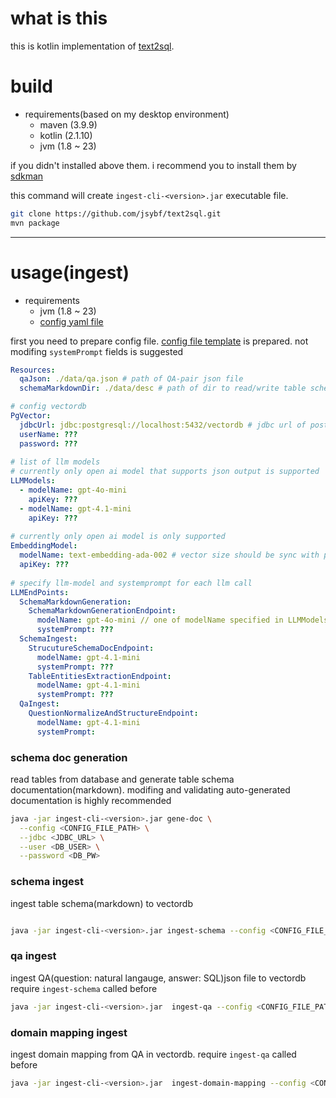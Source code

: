 # what is this

this is kotlin implementation of [text2sql](https://github.com/datrics-ai/text2sql).

# build

- requirements(based on my desktop environment)
    - maven (3.9.9)
    - kotlin (2.1.10)
    - jvm (1.8 ~ 23)

if you didn't installed above them. i recommend you to install them by [sdkman](https://sdkman.io)

this command will create `ingest-cli-<version>.jar` executable file.


```bash
git clone https://github.com/jsybf/text2sql.git
mvn package
```

---

# usage(ingest)

- requirements
    - jvm (1.8 ~ 23)
    - [config yaml file](ingest_config.yaml.example)

first you need to prepare config file. [config file template](ingest_config.yaml.example) is prepared.
not modifing `systemPrompt` fields is suggested
```yaml
Resources:
  qaJson: ./data/qa.json # path of QA-pair json file
  schemaMarkdownDir: ./data/desc # path of dir to read/write table schema markdown doc

# config vectordb
PgVector:
  jdbcUrl: jdbc:postgresql://localhost:5432/vectordb # jdbc url of postgres(pgvector extension should be installed)
  userName: ???
  password: ???
  
# list of llm models
# currently only open ai model that supports json output is supported
LLMModels:
  - modelName: gpt-4o-mini 
    apiKey: ???
  - modelName: gpt-4.1-mini
    apiKey: ???
    
# currently only open ai model is only supported
EmbeddingModel:
  modelName: text-embedding-ada-002 # vector size should be sync with postgres pgvector size
  apiKey: ???
  
# specify llm-model and systemprompt for each llm call
LLMEndPoints:
  SchemaMarkdownGeneration:
    SchemaMarkdownGenerationEndpoint:
      modelName: gpt-4o-mini // one of modelName specified in LLMModels
      systemPrompt: ???
  SchemaIngest:
    StrucutureSchemaDocEndpoint:
      modelName: gpt-4.1-mini
      systemPrompt: ???
    TableEntitiesExtractionEndpoint:
      modelName: gpt-4.1-mini
      systemPrompt: ???
  QaIngest:
    QuestionNormalizeAndStructureEndpoint:
      modelName: gpt-4.1-mini
      systemPrompt:

```


### schema doc generation
read tables from database and generate table schema documentation(markdown).
modifing and validating auto-generated documentation is highly recommended

```bash
java -jar ingest-cli-<version>.jar gene-doc \
  --config <CONFIG_FILE_PATH> \
  --jdbc <JDBC_URL> \
  --user <DB_USER> \
  --password <DB_PW>
```

### schema ingest

ingest table schema(markdown) to vectordb

```bash

java -jar ingest-cli-<version>.jar ingest-schema --config <CONFIG_FILE_PATH>
```

### qa ingest

ingest QA(question: natural langauge, answer: SQL)json file to vectordb
require `ingest-schema` called before

```bash
java -jar ingest-cli-<version>.jar  ingest-qa --config <CONFIG_FILE_PATH>
```

### domain mapping ingest

ingest domain mapping from QA in vectordb.
require `ingest-qa` called before

```bash
java -jar ingest-cli-<version>.jar  ingest-domain-mapping --config <CONFIG_FILE_PATH>
```
